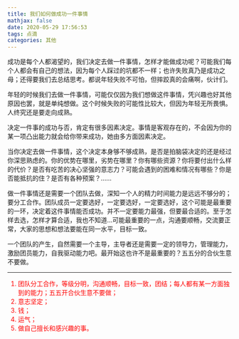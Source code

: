 ```yaml
---
title: 我们如何做成功一件事情
mathjax: false
date: 2020-05-29 17:56:53
tags: 点滴
categories: 其他
---
```


成功是每个人都渴望的，我们决定去做一件事情，怎样才能做成功呢？可能我们每个人都会有自己的想法，因为每个人踩过的坑都不一样；也许失败真乃是成功之母；还得要我们去总结思考。都说年轻失败不可怕，但摔跤真的会痛啊，伙计们。

<!--more-->

年轻的时候我们去做一件事情，可能仅仅因为我们想做这件事情，凭兴趣也好其他原因也罢，就是单纯想做。这个时候失败的可能性比较大，但因为年轻无所畏惧。人终究还是要走向成熟。

决定一件事的成功与否，肯定有很多因素决定。事情是客观存在的，不会因为你的某一项凸出能力就会给你带来成功，她由多方面因素决定。

当你决定去做一件事情，这个决定本身够不够成熟，是否是拍脑袋决定的还是经过你深思熟虑的。你的优势在哪里，劣势在哪里？你有哪些资源？你将要付出什么样的代价？是否有吃苦的决心坚强的意志力？可能会遇到的困难和情况有哪些？你是否能抵抗的住？是否有各种预案？……

做一件事情还是需要一个团队去做，深知一个人的精力时间能力是远远不够分的；要分工合作。团队成员一定要选好，一定要选好，一定要选好，这个可能是最重要的一环，决定着这件事情能否成功。并不一定要能力最强，但要最合适的。至于怎样去选，怎样才算合适，我也不知道…可能最重要的一点，沟通要顺畅，交流要正常，大家的思想和想法要能在同一水平，目标一致。

一个团队的产生，自然需要一个主导，主导者还是需要一定的领导力，管理能力，激励团员能力，自我驱动能力吧。最开始这也许不是最重要的？五五分的合伙生意不要做。

<hr/>

<span style="color:red">

1. 团队分工合作，等级分明，沟通顺畅，目标一致，团结；每人都有某一方面独到的能力；五五开合伙生意不要做；
2. 意志坚定；
3. 钱；
4. 运气；
5. 做自己擅长和感兴趣的事。

</span>

<!--
<hr/>
<span style="color:gray;font-size:12px">
参考： 
1.[link-01]()
2.[link-02]()
3.[link-03]()
</span>
-->